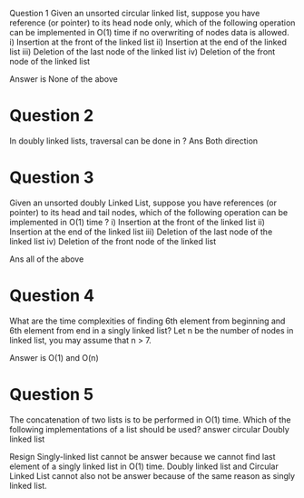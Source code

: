 
Question 1
Given an unsorted circular linked list, suppose you have reference (or pointer) to its head node only, which of the following operation can be implemented in O(1) time if no overwriting of nodes data is allowed.
i) Insertion at the front of the linked list
ii) Insertion at the end of the linked list
iii) Deletion of the last node of the linked list
iv) Deletion of the front node of the linked list

Answer is None of the above

# Question 2
In doubly linked lists, traversal can be done in ?
Ans Both direction

# Question 3 
Given an unsorted doubly Linked List, suppose you have references (or pointer) to its head and tail nodes, which of the following operation can be implemented in O(1) time ?
i) Insertion at the front of the linked list
ii) Insertion at the end of the linked list
iii) Deletion of the last node of the linked list
iv) Deletion of the front node of the linked list

Ans all of the above

# Question 4
What are the time complexities of finding 6th element from beginning and 6th element from end in a singly linked list? Let n be the number of nodes in linked list, you may assume that n > 7.

Answer is O(1) and O(n)

# Question 5
The concatenation of two lists is to be performed in O(1) time. Which of the following implementations of a list should be used?
answer 
circular Doubly linked list 

Resign Singly-linked list cannot be answer because we cannot find last element of a singly linked list in O(1) time. Doubly linked list and Circular Linked List cannot also not be answer because of the same reason as singly linked list.


